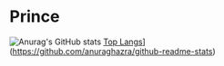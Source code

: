 # Prince
![Anurag's GitHub stats](https://github-readme-stats.vercel.app/api?username=PrinceNwaonicha)
[Top Langs](https://github-readme-stats.vercel.app/api/top-langs/?username=anuraghazra)](https://github.com/anuraghazra/github-readme-stats)
